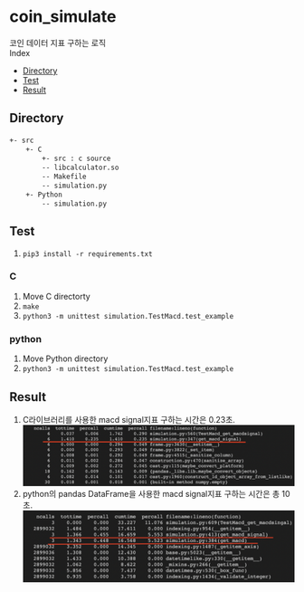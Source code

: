 # coin_simulate
코인 데이터 지표 구하는 로직<br>
Index<br>
* [Directory](#directory)
* [Test](#test)
* [Result](#result)

## Directory
```
+- src
    +- C
        +- src : c source
        -- libcalculator.so
        -- Makefile
        -- simulation.py
    +- Python
        -- simulation.py
```

## Test
1. ` pip3 install -r requirements.txt `
### C
1. Move C directorty
2. `make`
3. `python3 -m unittest simulation.TestMacd.test_example`
### python
1. Move Python directory
2. `python3 -m unittest simulation.TestMacd.test_example`

## Result
1. C라이브러리를 사용한 macd signal지표 구하는 시간은 0.23초.
![C](c_cProfile.png)
2. python의 pandas DataFrame을 사용한 macd signal지표 구하는 시간은 총 10초.
![Python](python_cProfile.png)